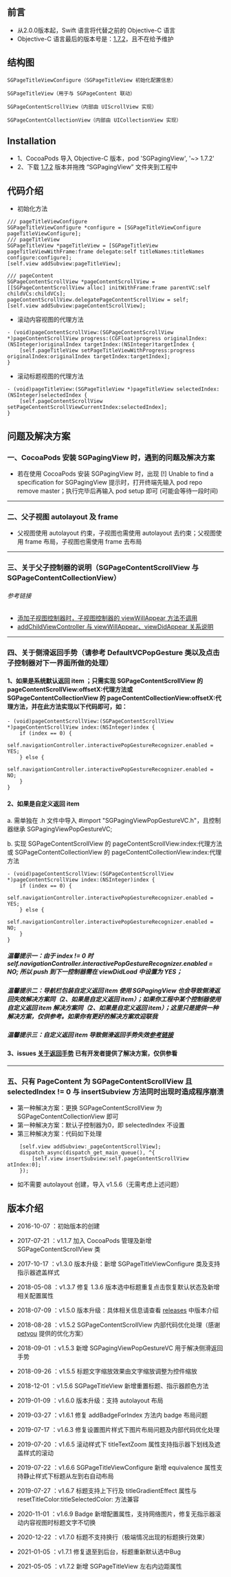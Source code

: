 
## 前言
* 从2.0.0版本起，Swift 语言将代替之前的 Objective-C 语言
* Objective-C 语言最后的版本号是：[1.7.2](https://github.com/kingsic/SGPagingView/releases/tag/1.7.2)，且不在给予维护

## 结构图
``` 
SGPageTitleViewConfigure（SGPageTitleView 初始化配置信息）

SGPageTitleView（用于与 SGPageContent 联动）

SGPageContentScrollView（内部由 UIScrollView 实现）

SGPageContentCollectionView（内部由 UICollectionView 实现）
``` 


## Installation
* 1、CocoaPods 导入 Objective-C 版本，pod 'SGPagingView', '~> 1.7.2'
* 2、下载 [1.7.2](https://github.com/kingsic/SGPagingView/releases/tag/1.7.2) 版本并拖拽 “SGPagingView” 文件夹到工程中


## 代码介绍
* 初始化方法
``` 
/// pageTitleViewConfigure
SGPageTitleViewConfigure *configure = [SGPageTitleViewConfigure pageTitleViewConfigure];
/// pageTitleView
SGPageTitleView *pageTitleView = [SGPageTitleView pageTitleViewWithFrame:frame delegate:self titleNames:titleNames configure:configure];
[self.view addSubview:pageTitleView];
    
/// pageContent
SGPageContentScrollView *pageContentScrollView = [[SGPageContentScrollView alloc] initWithFrame:frame parentVC:self childVCs:childVCs];
pageContentScrollView.delegatePageContentScrollView = self;
[self.view addSubview:pageContentScrollView];
```

* 滚动内容视图的代理方法
```
- (void)pageContentScrollView:(SGPageContentScrollView *)pageContentScrollView progress:(CGFloat)progress originalIndex:(NSInteger)originalIndex targetIndex:(NSInteger)targetIndex {
    [self.pageTitleView setPageTitleViewWithProgress:progress originalIndex:originalIndex targetIndex:targetIndex];
}
```

* 滚动标题视图的代理方法
```
- (void)pageTitleView:(SGPageTitleView *)pageTitleView selectedIndex:(NSInteger)selectedIndex {
    [self.pageContentScrollView setPageCententScrollViewCurrentIndex:selectedIndex];
}
```


## 问题及解决方案
### 一、CocoaPods 安装 SGPagingView 时，遇到的问题及解决方案
* 若在使用 CocoaPods 安装 SGPagingView 时，出现 [!] Unable to find a specification for SGPagingView 提示时，打开终端先输入 pod repo remove master；执行完毕后再输入 pod setup 即可 (可能会等待一段时间)
***

### 二、父子视图 autolayout 及 frame
* 父视图使用 autolayout 约束，子视图也需使用 autolayout 去约束；父视图使用 frame 布局，子视图也需使用 frame 去布局
***

### 三、关于父子控制器的说明（SGPageContentScrollView 与 SGPageContentCollectionView）
###### 参考链接
* [添加子视图控制器时，子视图控制器的 viewWillAppear 方法不调用](https://blog.csdn.net/u012907783/article/details/78972227)
* [addChildViewController 与 viewWillAppear、viewDidAppear 关系说明](https://blog.csdn.net/zhaoxy_thu/article/details/50826190)
***

### 四、关于侧滑返回手势（请参考 DefaultVCPopGesture 类以及点击子控制器对下一界面所做的处理）
#### 1、如果是系统默认返回 item ；只需实现 SGPageContentScrollView 的 pageContentScrollView:offsetX:代理方法或 SGPageContentCollectionView 的 pageContentCollectionView:offsetX:代理方法，并在此方法实现以下代码即可，如：
```
- (void)pageContentScrollView:(SGPageContentScrollView *)pageContentScrollView index:(NSInteger)index {
    if (index == 0) {
        self.navigationController.interactivePopGestureRecognizer.enabled = YES;
    } else {
        self.navigationController.interactivePopGestureRecognizer.enabled = NO;
    }
}
```

#### 2、如果是自定义返回 item 
a. 需单独在 .h 文件中导入 #import "SGPagingViewPopGestureVC.h"，且控制器继承 SGPagingViewPopGestureVC;

b. 实现 SGPageContentScrollView 的 pageContentScrollView:index:代理方法或 SGPageContentCollectionView 的 pageContentCollectionView:index:代理方法
```
- (void)pageContentScrollView:(SGPageContentScrollView *)pageContentScrollView index:(NSInteger)index {
    if (index == 0) {
        self.navigationController.interactivePopGestureRecognizer.enabled = YES;
    } else {
        self.navigationController.interactivePopGestureRecognizer.enabled = NO;
    }
}
```

##### 温馨提示一：由于 index != 0 时 self.navigationController.interactivePopGestureRecognizer.enabled = NO; 所以 push 到下一控制器需在 viewDidLoad 中设置为 YES；

##### 温馨提示二：导航栏包装自定义返回 item 使用 SGPagingView 也会导致侧滑返回失效解决方案同（2、如果是自定义返回 item）；如果你工程中某个控制器使用自定义返回 item 解决方案同（2、如果是自定义返回 item）；这里只是提供一种解决方案，仅供参考。如果你有更好的解决方案欢迎联我

##### 温馨提示三：自定义返回 item 导致侧滑返回手势失效[参考链接](https://www.jianshu.com/p/33ce1340a543)

#### 3、issues [关于返回手势](https://github.com/kingsic/SGPagingView/issues/25) 已有开发者提供了解决方案，仅供参看
***

### 五、只有 PageContent 为 SGPageContentScrollView 且 selectedIndex != 0 与 insertSubview 方法同时出现时造成程序崩溃
* 第一种解决方案：更换 SGPageContentScrollView 为 SGPageContentCollectionView 即可
* 第一种解决方案：默认子控制器为0，即 selectedIndex 不设置
* 第三种解决方案：代码如下处理
```
    [self.view addSubview:_pageContentScrollView];
    dispatch_async(dispatch_get_main_queue(), ^{
        [self.view insertSubview:self.pageContentScrollView atIndex:0];
    });
```
* 如不需要 autolayout 创建，导入 v1.5.6（无需考虑上述问题）


## 版本介绍

* 2016-10-07 ：初始版本的创建

* 2017-07-21 ：v1.1.7 加入 CocoaPods 管理及新增 SGPageContentScrollView 类

* 2017-10-17 ：v1.3.0 版本升级：新增 SGPageTitleViewConfigure 类及支持指示器遮盖样式

* 2018-05-08 ：v1.3.7 修复 1.3.6 版本选中标题重复点击恢复默认状态及新增相关配置属性

* 2018-07-09 ：v1.5.0 版本升级：具体相关信息请查看 [releases](https://github.com/kingsic/SGPagingView/releases) 中版本介绍

* 2018-08-28 ：v1.5.2 SGPageContentScrollView 内部代码优化处理（感谢 [petyou](https://github.com/petyou) 提供的优化方案）

* 2018-09-01 ：v1.5.3 新增 SGPagingViewPopGestureVC 用于解决侧滑返回手势

* 2018-09-26 ：v1.5.5 标题文字缩放效果由文字缩放调整为控件缩放

* 2018-12-01 ：v1.5.6 SGPageTitleView 新增重置标题、指示器颜色方法

* 2019-01-09 ：v1.6.0 版本升级：支持 autolayout 布局

* 2019-03-27 ：v1.6.1 修复 addBadgeForIndex 方法内 badge 布局问题

* 2019-07-17 ：v1.6.3 修复设置图片样式下图片布局问题及内部代码优化处理

* 2019-07-20 ：v1.6.5 滚动样式下 titleTextZoom 属性支持指示器下划线及遮盖样式的滚动

* 2019-07-22 ：v1.6.6 SGPageTitleViewConfigure 新增 equivalence 属性支持静止样式下标题从左到右自动布局

* 2019-07-27 ：v1.6.7 标题支持上下行及 titleGradientEffect 属性与 resetTitleColor:titleSelectedColor: 方法兼容

* 2020-11-01 ：v1.6.9 Badge 新增配置属性，支持网络图片，修复无指示器滚动内容视图时标题文字不切换

* 2020-12-22 ：v1.7.0 标题不支持换行（极端情况出现的标题换行效果）

* 2021-01-05 ：v1.7.1 修复退至到后台，标题重新默认选中Bug

* 2021-05-05 ：v1.7.2 新增 SGPageTitleView 左右内边距属性
